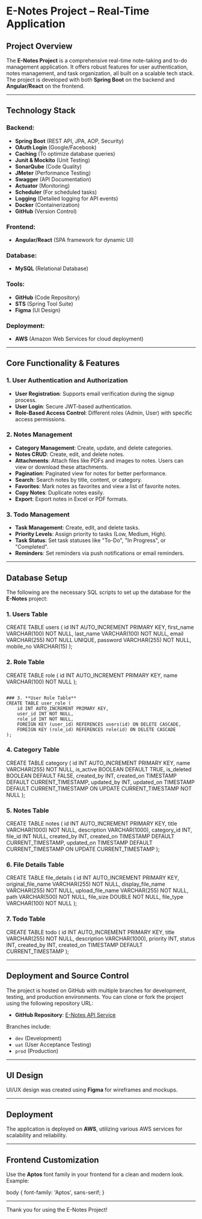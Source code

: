 # E-Notes Project – Real-Time Application

## Project Overview

The **E-Notes Project** is a comprehensive real-time note-taking and to-do management application. It offers robust features for user authentication, notes management, and task organization, all built on a scalable tech stack. The project is developed with both **Spring Boot** on the backend and **Angular/React** on the frontend. 

---

## Technology Stack

### Backend:
- **Spring Boot** (REST API, JPA, AOP, Security)
- **OAuth Login** (Google/Facebook)
- **Caching** (To optimize database queries)
- **Junit & Mockito** (Unit Testing)
- **SonarQube** (Code Quality)
- **JMeter** (Performance Testing)
- **Swagger** (API Documentation)
- **Actuator** (Monitoring)
- **Scheduler** (For scheduled tasks)
- **Logging** (Detailed logging for API events)
- **Docker** (Containerization)
- **GitHub** (Version Control)

### Frontend:
- **Angular/React** (SPA framework for dynamic UI)

### Database:
- **MySQL** (Relational Database)

### Tools:
- **GitHub** (Code Repository)
- **STS** (Spring Tool Suite)
- **Figma** (UI Design)

### Deployment:
- **AWS** (Amazon Web Services for cloud deployment)

---

## Core Functionality & Features

### 1. **User Authentication and Authorization**
- **User Registration**: Supports email verification during the signup process.
- **User Login**: Secure JWT-based authentication.
- **Role-Based Access Control**: Different roles (Admin, User) with specific access permissions.

### 2. **Notes Management**
- **Category Management**: Create, update, and delete categories.
- **Notes CRUD**: Create, edit, and delete notes.
- **Attachments**: Attach files like PDFs and images to notes. Users can view or download these attachments.
- **Pagination**: Paginated view for notes for better performance.
- **Search**: Search notes by title, content, or category.
- **Favorites**: Mark notes as favorites and view a list of favorite notes.
- **Copy Notes**: Duplicate notes easily.
- **Export**: Export notes in Excel or PDF formats.

### 3. **Todo Management**
- **Task Management**: Create, edit, and delete tasks.
- **Priority Levels**: Assign priority to tasks (Low, Medium, High).
- **Task Status**: Set task statuses like "To-Do", "In Progress", or "Completed".
- **Reminders**: Set reminders via push notifications or email reminders.

---

## Database Setup

The following are the necessary SQL scripts to set up the database for the **E-Notes** project:

### 1. **Users Table**
CREATE TABLE users (
    id INT AUTO_INCREMENT PRIMARY KEY,
    first_name VARCHAR(100) NOT NULL,
    last_name VARCHAR(100) NOT NULL,
    email VARCHAR(255) NOT NULL UNIQUE,
    password VARCHAR(255) NOT NULL,
    mobile_no VARCHAR(15)
);

### 2. **Role Table**

CREATE TABLE role (
    id INT AUTO_INCREMENT PRIMARY KEY,
    name VARCHAR(100) NOT NULL
);
```

### 3. **User Role Table**
CREATE TABLE user_role (
    id INT AUTO_INCREMENT PRIMARY KEY,
    user_id INT NOT NULL,
    role_id INT NOT NULL,
    FOREIGN KEY (user_id) REFERENCES users(id) ON DELETE CASCADE,
    FOREIGN KEY (role_id) REFERENCES role(id) ON DELETE CASCADE
);
```

### 4. **Category Table**

CREATE TABLE category (
    id INT AUTO_INCREMENT PRIMARY KEY,
    name VARCHAR(255) NOT NULL,
    is_active BOOLEAN DEFAULT TRUE,
    is_deleted BOOLEAN DEFAULT FALSE,
    created_by INT,
    created_on TIMESTAMP DEFAULT CURRENT_TIMESTAMP,
    updated_by INT,
    updated_on TIMESTAMP DEFAULT CURRENT_TIMESTAMP ON UPDATE CURRENT_TIMESTAMP NOT NULL
);

### 5. **Notes Table**

CREATE TABLE notes (
    id INT AUTO_INCREMENT PRIMARY KEY,
    title VARCHAR(1000) NOT NULL,
    description VARCHAR(1000),
    category_id INT,
    file_id INT NULL,
    created_by INT,
    created_on TIMESTAMP DEFAULT CURRENT_TIMESTAMP,
    updated_on TIMESTAMP DEFAULT CURRENT_TIMESTAMP ON UPDATE CURRENT_TIMESTAMP
);


### 6. **File Details Table**

CREATE TABLE file_details (
    id INT AUTO_INCREMENT PRIMARY KEY,
    original_file_name VARCHAR(255) NOT NULL,
    display_file_name VARCHAR(255) NOT NULL,
    upload_file_name VARCHAR(255) NOT NULL,
    path VARCHAR(500) NOT NULL,
    file_size DOUBLE NOT NULL,
    file_type VARCHAR(100) NOT NULL
);

### 7. **Todo Table**
CREATE TABLE todo (
    id INT AUTO_INCREMENT PRIMARY KEY,
    title VARCHAR(255) NOT NULL,
    description VARCHAR(1000),
    priority INT,
    status INT,
    created_by INT,
    created_on TIMESTAMP DEFAULT CURRENT_TIMESTAMP
);

---

## Deployment and Source Control

The project is hosted on GitHub with multiple branches for development, testing, and production environments. You can clone or fork the project using the following repository URL:

- **GitHub Repository**: [E-Notes API Service](https://github.com/shivaakira12/enotes-api-service.git)

Branches include:
- `dev` (Development)
- `uat` (User Acceptance Testing)
- `prod` (Production)

---

## UI Design
UI/UX design was created using **Figma** for wireframes and mockups.

---

## Deployment

The application is deployed on **AWS**, utilizing various AWS services for scalability and reliability.

---

## Frontend Customization

Use the **Aptos** font family in your frontend for a clean and modern look. Example:


body {
    font-family: 'Aptos', sans-serif;
}


---

Thank you for using the E-Notes Project!

